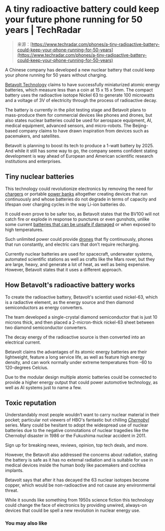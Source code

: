 <!--yml
category: 未分类
date: 2024-05-27 14:45:04
-->

# A tiny radioactive battery could keep your future phone running for 50 years | TechRadar

> 来源：[https://www.techradar.com/phones/a-tiny-radioactive-battery-could-keep-your-phone-running-for-50-years](https://www.techradar.com/phones/a-tiny-radioactive-battery-could-keep-your-phone-running-for-50-years)

A Chinese company has developed a new nuclear battery that could keep your phone running for 50 years without charging.

[Betavolt Technology](https://www.betavolt.tech/cp_531390.html) claims to have successfully miniaturized atomic energy batteries, which measure less than a coin at 15 x 15 x 5mm. The compact battery uses the radioactive isotope Nickel 63 to generate 100 microwatts and a voltage of 3V of electricity through the process of radioactive decay.

The battery is currently in the pilot testing stage and Betavolt plans to mass-produce them for commercial devices like phones and drones, but also states nuclear batteries could be used for aerospace equipment, AI, medical equipment, advanced sensors, and micro-robots. The Beijing-based company claims to have drawn inspiration from devices such as pacemakers, and satellites.

Betavolt is planning to boost its tech to produce a 1-watt battery by 2025\. And while it still has some way to go, the company seems confident stating development is way ahead of European and American scientific research institutions and enterprises.

## Tiny nuclear batteries

This technology could revolutionize electronics by removing the need for [chargers](https://www.techradar.com/best/best-android-phone-chargers) or portable [power banks](https://www.techradar.com/news/top-portable-chargers) altogether creating devices that run continuously and whose batteries do not degrade in terms of capacity and lifespan over charging cycles in the way Li-ion batteries do.

It could even prove to be safer too, as Betavolt states that the BV100 will not catch fire or explode in response to punctures or even gunshots, unlike some current [batteries that can be unsafe if damaged](https://www.techradar.com/news/another-day-of-bad-news-for-e-2-wheelers-in-india-battery-explosion-and-mishap) or when exposed to high temperatures.

Such unlimited power could provide [drones](https://www.techradar.com/news/best-drones) that fly continuously, phones that run constantly, and electric cars that don’t require recharging. 

Currently nuclear batteries are used for spacecraft, underwater systems, automated scientific stations as well as crafts like the Mars rover, but they are large, heavy, and generate a lot of heat, as well as being expensive. However, Betavolt states that it uses a different approach.

## How Betavolt's radioactive battery works 

To create the radioactive battery, Betavolt's scientist used nickel-63, which is a radiactive element, as the energy source and then diamond semiconductors as energy converters. 

The team developed a single-crystal diamond semiconductor that is just 10 microns thick, and then placed a 2-micron-thick nickel-63 sheet between two diamond semiconductor converters.

The decay energy of the radioactive source is then converted into an electrical current.

Betavolt claims the advantages of its atomic energy batteries are their lightweight, feature a long service life, as well as feature high energy density, and can work normally under extreme temperatures from -60 to 120-degrees Celcius. 

Due to the modular design multiple atomic batteries could be connected to provide a higher energy output that could power automotive technology, as well as AI systems just to name a few.

## Toxic reputation 

Understandably most people wouldn’t want to carry nuclear material in their pocket; particular not viewers of HBO's fantastic but chilling [*Chernobyl*](https://www.techradar.com/news/where-to-watch-chernobyl) series. Many could be hesitant to adopt the widespread use of nuclear batteries due to the negative connotations of nuclear tragedies like the Chernobyl disaster in 1986 or the Fukushima nuclear accident in 2011.

Sign up for breaking news, reviews, opinion, top tech deals, and more.

However, the Betavolt also addressed the concerns about radiation, stating the battery is safe as it has no external radiation and is suitable for use in medical devices inside the human body like pacemakers and cochlea implants.

Betavolt says that after it has decayed the 63 nuclear isotopes become copper, which would be non-radioactive and not cause any environmental threat.

While it sounds like something from 1950s science fiction this technology could change the face of electronics by providing unwired, always-on devices that could be spell a new revolution in nuclear energy use. 

### You may also like